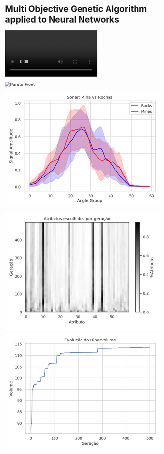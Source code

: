 Multi Objective Genetic Algorithm applied to Neural Networks
============================================================

![Evolution](imgs/pareto.mp4)

![Pareto Front](imgs/mlp_frentepareto.png)

![Dataset deviatiton](imgs/plot_deviation.png)

![Feature Selection](imgs/mlp/mlp_feature_evolution.png)

![Hypervolume](imgs/mlp/mlp_hypervol_evolution.png)

